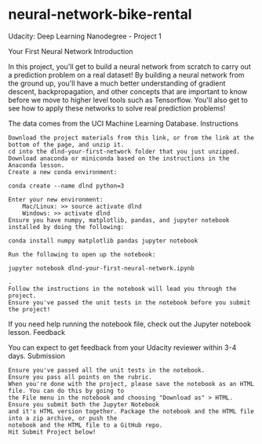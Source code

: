 # neural-network-bike-rental
Udacity: Deep Learning Nanodegree - Project 1

Your First Neural Network
Introduction

In this project, you'll get to build a neural network from scratch to carry out a prediction problem on a real dataset!
By building a neural network from the ground up, you'll have a much better understanding of gradient descent, backpropagation,
and other concepts that are important to know before we move to higher level tools such as Tensorflow. You'll also get to see
how to apply these networks to solve real prediction problems!

The data comes from the UCI Machine Learning Database.
Instructions

    Download the project materials from this link, or from the link at the bottom of the page, and unzip it.
    cd into the dlnd-your-first-network folder that you just unzipped.
    Download anaconda or miniconda based on the instructions in the Anaconda lesson.
    Create a new conda environment:

    conda create --name dlnd python=3

    Enter your new environment:
        Mac/Linux: >> source activate dlnd
        Windows: >> activate dlnd
    Ensure you have numpy, matplotlib, pandas, and jupyter notebook installed by doing the following:

    conda install numpy matplotlib pandas jupyter notebook

    Run the following to open up the notebook:

    jupyter notebook dlnd-your-first-neural-network.ipynb

    .
    Follow the instructions in the notebook will lead you through the project.
    Ensure you've passed the unit tests in the notebook before you submit the project!

If you need help running the notebook file, check out the Jupyter notebook lesson.
Feedback

You can expect to get feedback from your Udacity reviewer within 3-4 days.
Submission

    Ensure you've passed all the unit tests in the notebook.
    Ensure you pass all points on the rubric.
    When you're done with the project, please save the notebook as an HTML file. You can do this by going to
    the File menu in the notebook and choosing "Download as" > HTML. Ensure you submit both the Jupyter Notebook
    and it's HTML version together. Package the notebook and the HTML file into a zip archive, or push the
    notebook and the HTML file to a GitHub repo.
    Hit Submit Project below!
